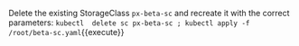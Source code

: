 Delete the existing StorageClass `px-beta-sc` and recreate it with the correct parameters:
`kubectl  delete sc px-beta-sc ; kubectl apply -f /root/beta-sc.yaml`{{execute}}
